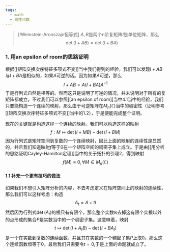 ```yaml
---
tags:
  - math
  - 线性代数
---
```


> [!Weinstein-Aronszajn恒等式]
> $A,B$是两个n阶复矩阵$I$是单位矩阵，那么$$\det(I+AB)=\det(I+BA)$$

### 1. 用an epsilon of room的思路证明

根据[[矩阵交换次序特征多项式不变]]当中我们得到的经验，我们可以发现$I+AB$与$I+BA$是相似的，如果$A$可逆的话。因为如果$A$可逆，那么$$I+AB=A(I+BA)A^{-1}$$于是行列式自然是相等的。然而这只是说明了可逆的情况，并未说明对于所有的复矩阵都成立。不过我们可以参照[[an epsilon of room]]当中4.1当中的经验，我们只要能构造一个连续的映射，那么由于可逆矩阵在$M_n(\mathbb{C})$当中的稠密性（证明参考[[矩阵交换次序特征多项式不变]]当中的1.2），于是便能完成整个证明。

现在的关键就是构造这样一个连续的映射。我们可以构造这样的映射$$f:M\mapsto \det(I+MB)-\det(I+BM)$$因为行列式是矩阵空间到复数的一个连续映射，因此上面的映射的连续性是显然的，并且我们知道映射$f$等于0在一个矩阵空间的稠密子集上成立。于是由[[用分析的思路证明Cayley-Hamilton定理]]当中的关于拓扑的引理2，得到映射$$f(M)\equiv 0,\forall M \in M_n(\mathbb{C})$$

#### 1.1 补充一个更有技巧的做法

如果我们不想引入矩阵分析的内容，不去考虑定义在矩阵空间上的映射的连续性，那么我们可以这样考虑：构造$$A_t = A+tI$$然后因为行列式$\det(A_t)$的根只有有限个，那么整个实数$\mathbb{R}$去掉这有限个实根以外的点形成的集合$P$是实数当中的一个稠密子集。这意味着，映射$$t\mapsto \det(I+A_tB)-\det(I+BA_t)$$是一个在实数到复数的连续函数，并且其在实数的一个稠密子集$P$上取0。那么这个连续函数恒等于0。最后我们只需要令$t =0$,于是上面的命题就成立了。
